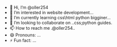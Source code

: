 - 👋 Hi, I’m @oller254
- 👀 I’m interested in website development...
- 🌱 I’m currently learning css\html python bigginer...
- 💞️ I’m looking to collaborate on ..css;python guides.
- 📫 How to reach me .@oller254..
- 😄 Pronouns: ...
- ⚡ Fun fact: ...

<!---
oller254/oller254 is a ✨ special ✨ repository because its `README.md` (this file) appears on your GitHub profile.
You can click the Preview link to take a look at your changes.
--->

